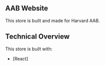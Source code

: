 ## AAB Website

This store is built and made for Harvard AAB.

## Technical Overview

This store is built with:

- [React]

